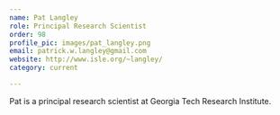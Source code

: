 ```yaml
---
name: Pat Langley
role: Principal Research Scientist
order: 98
profile_pic: images/pat_langley.png
email: patrick.w.langley@gmail.com
website: http://www.isle.org/~langley/
category: current

---
```


Pat is a principal research scientist at Georgia Tech Research Institute.
